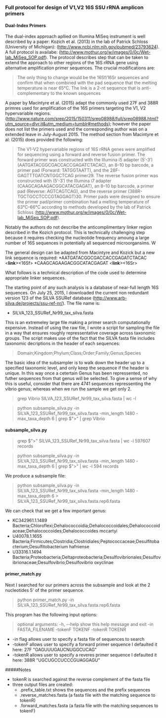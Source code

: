 ### Full protocol for design of V1,V2 16S SSU rRNA amplicon primers

#### Dual-Index Primers
The dual-index approach apllied on Illumina MiSeq instrument is well described by a paper: Kozich et al. (2013) in the lab of Patrick Schloss (University of Michigan): (http://www.ncbi.nlm.nih.gov/pubmed/23793624). A full protocol is availabe: (http://www.mothur.org/w/images/0/0c/Wet-lab_MiSeq_SOP.pdf). The protocol describes step that can be taken to extend the approach to other regions of the 16S rRNA gene using alternative amplification primer sequences. The crucial modifications are:

> The only thing to change would be the 16Sf/16Sr sequences and confirm that when combined with the pad sequence that the melting temperature is near 65°C. The link is a 2-nt sequence that is anti-complementary to the known sequences 

A paper by Macintyre et al. (2015) adapt the commonly used 27F and 388R primres used for amplification of the 16S primers targeting the V1, V2 hypervariable regions. (http://www.nature.com/srep/2015/150311/srep08988/full/srep08988.html?utm_source=dlvr.it&utm_medium=tumblr#methods); however the paper does not list the primers used and the corresponding author was on a extended leave in July-August 2015. The method section from Macintyre et al: (2015) does provided the following:

> The V1-V2 hypervariable regions of 16S rRNA genes were amplified for sequencing using a forward and reverse fusion primer. The forward primer was constructed with the Illumina i5 adapter (5′-3′) (AATGATACGGCGACCACCGAGATCTACAC), an 8–10 bp barcode, a primer pad (Forward: TATGGTAATT), and the 28F-GAGTTTGATCNTGGCTCAG primer29. The reverse fusion primer was constructed with (5′-3′) the Illumina i7 adapter (CAAGCAGAAGACGGCATACGAGAT), an 8–10 bp barcode, a primer pad (Reverse: AGTCAGTCAG), and the reverse primer (388R-TGCTGCCTCCCGTAGGAGT)30. Primer pads were designed to ensure the primer pad/primer combination had a melting temperature of 63°C–66°C according to methods developed by the lab of Patrick Schloss (http://www.mothur.org/w/images/0/0c/Wet-lab_MiSeq_SOP.pdf). 

Notably the authors do not describe the anticomplimentary linker region described in the Kozich protocol. This is technically challenging step because it requires checking the nucleotide frequency amoung a large number of 16S sequences in potentially all sequenced microorgansims. W

The general design can be adapted from Macintyre and Kozick but a new link sequence is required:
*AATGATACGGCGACCACCGAGATCTACAC <i5><pad><**link**><16Sf> 
*CAAGCAGAAGACGGCATACGAGAT <i7><pad><**link**><16Sr> 

What follows is a technical description of the code used to determine appropriate linker sequences. 

The starting point of any such analysis is a database of near-full length 16S sequences. On July 25, 2015, 
I downloaded the current non redundant version 123 of the SILVA SSURef database (http://www.arb-silva.de/projects/ssu-ref-nr/). The file name is:
* SILVA_123_SSURef_Nr99_tax_silva.fasta

This is an extremeley large file making a primer search computationally expensive. Instead of using the raw file, I wrote a script for sampling the file in a way that ensures roughly repressentative coverage across taxonomic groups. The script makes use of the fact that the SILVA fasta file includes taxonomic decriptions in the header of each sequences:
> Domain;Kingdom;Phylum;Class;Order;Family;Genus;Species

The basic idea of the subsampler is to walk down the header up to a specified taxonomic level, and only keep the sequence if the header is unique. In this way once a cetertain Genus has been repressented, no futher sequences from that genus will be selected.  To give a sense of why this is useful, consider that there are 4741 sequences repressenting the vibrio genus; whereas when we run the sample we get only 2. 

> grep Vibrio SILVA_123_SSURef_Nr99_tax_silva.fasta | wc -l 

> python subsample_silva.py -in SILVA_123_SSURef_Nr99_tax_silva.fasta -min_length 1480 -max_taxa_depth 6 | grep $">" | grep Vibrio 

#### subsample_silva.py

> grep $">" SILVA_123_SSURef_Nr99_tax_silva.fasta | wc -l 
597607 records

> python subsample_silva.py -in SILVA_123_SSURef_Nr99_tax_silva.fasta -min_length 1480 -max_taxa_depth 6 | grep $">" | wc -l
594 records

We produce a subsample file:

>python subsample_silva.py -in SILVA_123_SSURef_Nr99_tax_silva.fasta -min_length 1480 -max_taxa_depth 6 > SILVA_123_SSURef_Nr99_tax_silva.fasta.rep6.fasta

We can check that we get a few important genus:

* KC342961.1.1489 Bacteria;Chloroflexi;Dehalococcoidia;Dehalococcoidales;Dehalococcoidaceae;Dehalococcoides;Dehalococcoides mccartyi
* U40078.1.1655 Bacteria;Firmicutes;Clostridia;Clostridiales;Peptococcaceae;Desulfitobacterium;Desulfitobacterium hafniense
* U33316.1.1494 Bacteria;Proteobacteria;Deltaproteobacteria;Desulfovibrionales;Desulfovibrionaceae;Desulfovibrio;Desulfovibrio oxyclinae

#### primer_match.py

Next I searched for our primers across the subsample and look at the 2 nucleotides 5' of the primer sequence.

> python primer_match.py -in SILVA_123_SSURef_Nr99_tax_silva.fasta.rep6.fasta

This program has the following input options:

> optional arguments:
  -h, --help          show this help message and exit
  -in FASTA_FILENAME
  -tokenF TOKENF
  -tokenR TOKENR
 
 * -in flag allows user to specify a fasta file of sequences to search
 * -tokenF allows user to specify a forward primer sequence I defaulted it here: 27F "GAGUUUGAUCNUGGCUCAG"
 * -tokenR allows user to specify a reveres primer sequence I defaulted it here: 388R "UGCUGCCUCCCGUAGGAGU" 
 
#####Notes

* tokenR is searched against the reverse complement of the fasta file 
* three output files are created:
  * .prefix_table.txt shows the sequences and the prefix sequences
  * .reverse_matches.fasta (a fasta file with the matching sequence to tokenR)
  * .forward_matches.fasta (a fasta file with the matching sequences to tokenF)


  












 

















